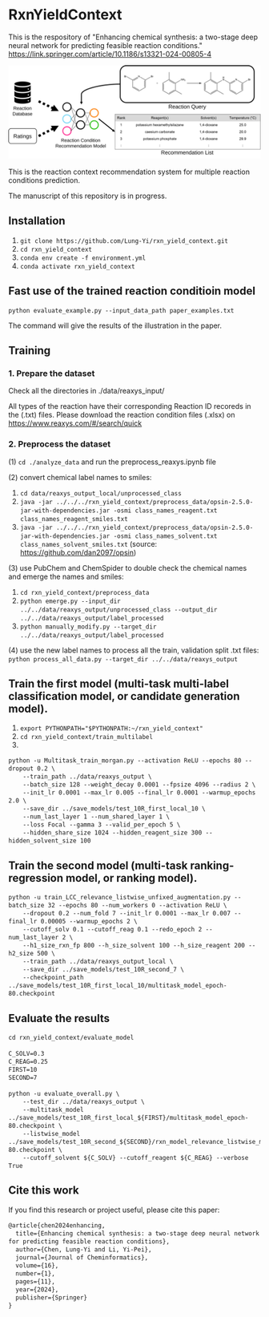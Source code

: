 # RxnYieldContext
This is the respository of "Enhancing chemical synthesis: a two-stage deep neural network for predicting feasible reaction conditions."
https://link.springer.com/article/10.1186/s13321-024-00805-4

![alt text](saved_figures/abstract.svg)

This is the reaction context recommendation system for multiple reaction conditions prediction.

The manuscript of this repository is in progress.

## Installation
1. `git clone https://github.com/Lung-Yi/rxn_yield_context.git`
2. `cd rxn_yield_context`
3. `conda env create -f environment.yml`
4. `conda activate rxn_yield_context`

## Fast use of the trained reaction conditioin model
```
python evaluate_example.py --input_data_path paper_examples.txt
```
The command will give the results of the illustration in the paper.

## Training
### 1. Prepare the dataset
Check all the directories in ./data/reaxys_input/

All types of the reaction have their corresponding Reaction ID recoreds in the (.txt) files. Please download the reaction condition files (.xlsx) on https://www.reaxys.com/#/search/quick

### 2. Preprocess the dataset
(1)
`cd ./analyze_data`
and run the preprocess_reaxys.ipynb file

(2) convert chemical label names to smiles:
1. `cd data/reaxys_output_local/unprocessed_class`
2. `java -jar ../../../rxn_yield_context/preprocess_data/opsin-2.5.0-jar-with-dependencies.jar -osmi class_names_reagent.txt class_names_reagent_smiles.txt`
3. `java -jar ../../../rxn_yield_context/preprocess_data/opsin-2.5.0-jar-with-dependencies.jar -osmi class_names_solvent.txt class_names_solvent_smiles.txt`
(source: https://github.com/dan2097/opsin)

(3) use PubChem and ChemSpider to double check the chemical names and emerge the names and smiles:
1. `cd rxn_yield_context/preprocess_data`
2. `python emerge.py --input_dir ../../data/reaxys_output/unprocessed_class --output_dir ../../data/reaxys_output/label_processed`
3. `python manually_modify.py --target_dir ../../data/reaxys_output/label_processed`

(4) use the new label names to process all the train, validation split .txt files:
`python process_all_data.py --target_dir ../../data/reaxys_output`

## Train the first model (multi-task multi-label classification model, or candidate generation model).
1. `export PYTHONPATH="$PYTHONPATH:~/rxn_yield_context"`
2. `cd rxn_yield_context/train_multilabel`
3. 
```
python -u Multitask_train_morgan.py --activation ReLU --epochs 80 --dropout 0.2 \
    --train_path ../data/reaxys_output \
    --batch_size 128 --weight_decay 0.0001 --fpsize 4096 --radius 2 \
    --init_lr 0.0001 --max_lr 0.005 --final_lr 0.0001 --warmup_epochs 2.0 \
    --save_dir ../save_models/test_10R_first_local_10 \
    --num_last_layer 1 --num_shared_layer 1 \
    --loss Focal --gamma 3 --valid_per_epoch 5 \ 
    --hidden_share_size 1024 --hidden_reagent_size 300 --hidden_solvent_size 100
```

## Train the second model (multi-task ranking-regression model, or ranking model).
```
python -u train_LCC_relevance_listwise_unfixed_augmentation.py --batch_size 32 --epochs 80 --num_workers 0 --activation ReLU \
    --dropout 0.2 --num_fold 7 --init_lr 0.0001 --max_lr 0.007 --final_lr 0.00005 --warmup_epochs 2 \
    --cutoff_solv 0.1 --cutoff_reag 0.1 --redo_epoch 2 --num_last_layer 2 \
    --h1_size_rxn_fp 800 --h_size_solvent 100 --h_size_reagent 200 --h2_size 500 \
    --train_path ../data/reaxys_output_local \
    --save_dir ../save_models/test_10R_second_7 \
    --checkpoint_path ../save_models/test_10R_first_local_10/multitask_model_epoch-80.checkpoint
```

## Evaluate the results

```
cd rxn_yield_context/evaluate_model

C_SOLV=0.3
C_REAG=0.25
FIRST=10
SECOND=7

python -u evaluate_overall.py \
    --test_dir ../data/reaxys_output \
    --multitask_model ../save_models/test_10R_first_local_${FIRST}/multitask_model_epoch-80.checkpoint \
    --listwise_model ../save_models/test_10R_second_${SECOND}/rxn_model_relevance_listwise_morgan_epoch-80.checkpoint \
    --cutoff_solvent ${C_SOLV} --cutoff_reagent ${C_REAG} --verbose True
```

## Cite this work
If you find this research or project useful, please cite this paper:
```
@article{chen2024enhancing,
  title={Enhancing chemical synthesis: a two-stage deep neural network for predicting feasible reaction conditions},
  author={Chen, Lung-Yi and Li, Yi-Pei},
  journal={Journal of Cheminformatics},
  volume={16},
  number={1},
  pages={11},
  year={2024},
  publisher={Springer}
}
```